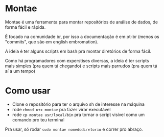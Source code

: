 # Montae


Montae é uma ferramenta para montar repositórios de análise de dados, de forma fácil e rápida.

É focado na comunidade br, por isso a documentação é em pt-br (menos os "commits", que são em english embromation). 



A ideia é ter alguns scripts em bash pra montar diretórios de forma fácil. 

Como há programadores com experstises diversas, a ideia é ter scripts mais simples (pra quem tá chegando) e scripts mais parrudos (pra quem tá aí a um tempo)

# Como usar

* Clone o repositório para ter o arquivo sh de interesse na máquina
* rode `chmod u+x montae` pra fazer virar executável
* rode `cp montae usr/local/bin` pra tornar o script visível como um comando pro teu terminal 

Pra usar, só rodar `sudo montae nomedodiretorio` e correr pro abraço. 

